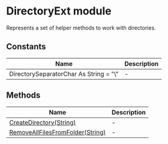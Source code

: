 # DirectoryExt module

Represents a set of helper methods to work with directories.

## Constants

|Name|Description|
|-|-|
|DirectorySeparatorChar As String = "\\"|-|

## Methods

|Name|Description|
|-|-|
|[CreateDirectory(String)](./CreateDirectory.md)|-|
|[RemoveAllFilesFromFolder(String)](./RemoveAllFilesFromFolder.md)|-|
